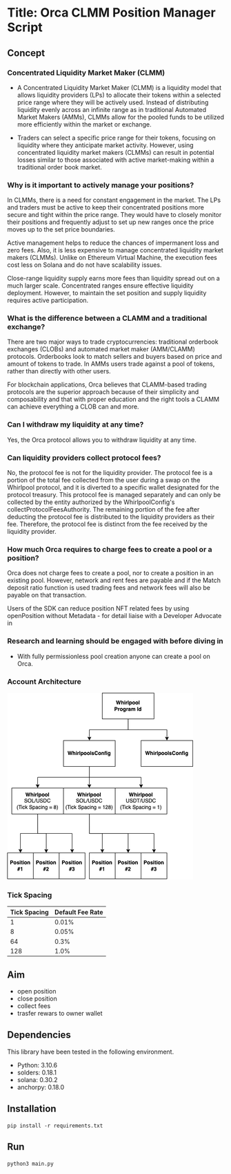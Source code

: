 
# Title: Orca CLMM Position Manager Script

## Concept
### Concentrated Liquidity Market Maker (CLMM)
- A Concentrated Liquidity Market Maker (CLMM) is a liquidity model that allows liquidity providers (LPs) to allocate their tokens within a selected price range where they will be actively used. Instead of distributing liquidity evenly across an infinite range as in traditional Automated Market Makers (AMMs), CLMMs allow for the pooled funds to be utilized more efficiently within the market or exchange.

- Traders can select a specific price range for their tokens, focusing on liquidity where they anticipate market activity. However, using concentrated liquidity market makers (CLMMs) can result in potential losses similar to those associated with active market-making within a traditional order book market.

### Why is it important to actively manage your positions?

In CLMMs, there is a need for constant engagement in the market. The LPs and traders must be active to keep their concentrated positions more secure and tight within the price range. They would have to closely monitor their positions and frequently adjust to set up new ranges once the price moves up to the set price boundaries.

Active management helps to reduce the chances of impermanent loss and zero fees. Also, it is less expensive to manage concentrated liquidity market makers (CLMMs). Unlike on Ethereum Virtual Machine, the execution fees cost less on Solana and do not have scalability issues.

Close-range liquidity supply earns more fees than liquidity spread out on a much larger scale. Concentrated ranges ensure effective liquidity deployment. However, to maintain the set position and supply liquidity requires active participation. 

### What is the difference between a CLAMM and a traditional exchange?
There are two major ways to trade cryptocurrencies: traditional orderbook exchanges (CLOBs) and automated market maker (AMM/CLAMM) protocols. Orderbooks look to match sellers and buyers based on price and amount of tokens to trade. In AMMs users trade against a pool of tokens, rather than directly with other users. 

For blockchain applications, Orca believes that CLAMM-based trading protocols are the superior approach because of their simplicity and composability and that with proper education and the right tools a CLAMM can achieve everything a CLOB can and more.

### Can I withdraw my liquidity at any time?
Yes, the Orca protocol allows you to withdraw liquidity at any time.

### Can liquidity providers collect protocol fees?
No, the protocol fee is not for the liquidity provider. The protocol fee is a portion of the total fee collected from the user during a swap on the Whirlpool protocol, and it is diverted to a specific wallet designated for the protocol treasury. This protocol fee is managed separately and can only be collected by the entity authorized by the WhirlpoolConfig's collectProtocolFeesAuthority. The remaining portion of the fee after deducting the protocol fee is distributed to the liquidity providers as their fee. Therefore, the protocol fee is distinct from the fee received by the liquidity provider.

### How much Orca requires to charge fees to create a pool or a position?
Orca does not charge fees to create a pool, nor to create a position in an existing pool. However, network and rent fees are payable and if the Match deposit ratio function is used trading fees and network fees will also be payable on that transaction.

Users of the SDK can reduce position NFT related fees by using openPosition without Metadata - for detail liaise with a Developer Advocate in
### Research and learning should be engaged with before diving in

- With fully permissionless pool creation anyone can create a pool on Orca.
### Account Architecture

<img alt="" style="max-width: 100%; height: auto; visibility: visible;" src="docs/image.png" sizes="(max-width: 640px) 400px, 768px" width="431" height="432" />

### Tick Spacing
<table>
<thead>
<tr>
    <th>Tick Spacing</th>
    <th>Default Fee Rate</th>
</tr>
</thead>
<tbody>
<tr>
    <td>1</td>
    <td>0.01%</td>
</tr>
<tr>
    <td>8</td>
    <td>0.05%</td>
</tr>
<tr>
    <td>64</td>
    <td>0.3%</td>
</tr>
<tr>
    <td>128</td>
    <td>1.0%</td>
</tr>
</tbody>
</table>

## Aim
- open position
- close position
- collect fees
- trasfer rewars to owner wallet

## Dependencies
This library have been tested in the following environment.

* Python: 3.10.6
* solders: 0.18.1
* solana: 0.30.2
* anchorpy: 0.18.0

## Installation
```commandline
pip install -r requirements.txt
```

## Run

```commandline
python3 main.py
```
